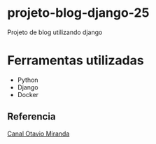 # projeto-blog-django-25
 Projeto de blog utilizando django

# Ferramentas utilizadas

 - Python
 - Django
 - Docker


## Referencia

[Canal Otavio Miranda](https://youtu.be/UNiRHn2iusg)